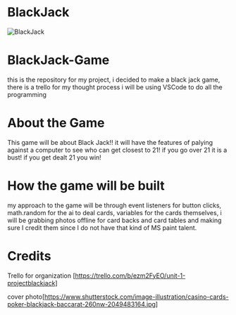 # BlackJack

![BlackJack](https://www.shutterstock.com/image-illustration/casino-cards-poker-blackjack-baccarat-260nw-2049483164.jpg)

# BlackJack-Game

this is the repository for my project, i decided to make a black jack game, there is a trello for my thought process i will be using VSCode to do all the programming

# About the Game

This game will be about Black Jack!! it will have the features of palying against a computer to see who can get closest to 21! if you go over 21 it is a bust! if you get dealt 21 you win!

# How the game will be built

my approach to the game will be through event listeners for button clicks, math.random for the ai to deal cards, variables for the cards themselves, i will be grabbing photos offline for card backs and card tables and making sure I credit them since I do not have that kind of MS paint talent.

# Credits

Trello for organization [https://trello.com/b/ezm2FyEO/unit-1-projectblackjack]

cover photo[https://www.shutterstock.com/image-illustration/casino-cards-poker-blackjack-baccarat-260nw-2049483164.jpg]

